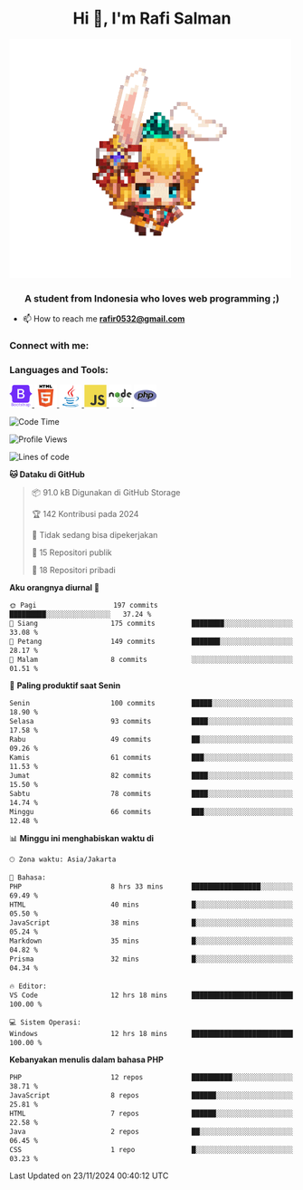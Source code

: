 <h1 align="center">Hi 👋, I'm Rafi Salman</h1>
<img src="img/lp.gif" /> 
<h3 align="center">A student from Indonesia who loves web programming ;)</h3>

- 📫 How to reach me **rafir0532@gmail.com**

<h3 align="left">Connect with me:</h3>
<p align="left">
</p>

<h3 align="left">Languages and Tools:</h3>
<p align="left"> <a href="https://getbootstrap.com" target="_blank" rel="noreferrer"> <img src="https://raw.githubusercontent.com/devicons/devicon/master/icons/bootstrap/bootstrap-plain-wordmark.svg" alt="bootstrap" width="40" height="40"/> </a> <a href="https://www.w3.org/html/" target="_blank" rel="noreferrer"> <img src="https://raw.githubusercontent.com/devicons/devicon/master/icons/html5/html5-original-wordmark.svg" alt="html5" width="40" height="40"/> </a> <a href="https://www.java.com" target="_blank" rel="noreferrer"> <img src="https://raw.githubusercontent.com/devicons/devicon/master/icons/java/java-original.svg" alt="java" width="40" height="40"/> </a> <a href="https://developer.mozilla.org/en-US/docs/Web/JavaScript" target="_blank" rel="noreferrer"> <img src="https://raw.githubusercontent.com/devicons/devicon/master/icons/javascript/javascript-original.svg" alt="javascript" width="40" height="40"/> </a> <a href="https://nodejs.org" target="_blank" rel="noreferrer"> <img src="https://raw.githubusercontent.com/devicons/devicon/master/icons/nodejs/nodejs-original-wordmark.svg" alt="nodejs" width="40" height="40"/> </a> <a href="https://www.php.net" target="_blank" rel="noreferrer"> <img src="https://raw.githubusercontent.com/devicons/devicon/master/icons/php/php-original.svg" alt="php" width="40" height="40"/> </a> </p>

<!--START_SECTION:waka-->
![Code Time](http://img.shields.io/badge/Code%20Time-260%20hrs%2032%20mins-blue)

![Profile Views](http://img.shields.io/badge/Profil%20dilihat-9-blue)

![Lines of code](https://img.shields.io/badge/Sejak%20Hello%20World%20aku%20telah%20menulis-1.6%20million%20baris%20kode-blue)

**🐱 Dataku di GitHub** 

> 📦 91.0 kB Digunakan di GitHub Storage 
 > 
> 🏆 142 Kontribusi pada 2024
 > 
> 🚫 Tidak sedang bisa dipekerjakan
 > 
> 📜 15 Repositori publik 
 > 
> 🔑 18 Repositori pribadi 
 > 
**Aku orangnya diurnal 🐤** 

```text
🌞 Pagi                   197 commits         █████████░░░░░░░░░░░░░░░░   37.24 % 
🌆 Siang                  175 commits         ████████░░░░░░░░░░░░░░░░░   33.08 % 
🌃 Petang                 149 commits         ███████░░░░░░░░░░░░░░░░░░   28.17 % 
🌙 Malam                  8 commits           ░░░░░░░░░░░░░░░░░░░░░░░░░   01.51 % 
```
📅 **Paling produktif saat Senin** 

```text
Senin                    100 commits         █████░░░░░░░░░░░░░░░░░░░░   18.90 % 
Selasa                   93 commits          ████░░░░░░░░░░░░░░░░░░░░░   17.58 % 
Rabu                     49 commits          ██░░░░░░░░░░░░░░░░░░░░░░░   09.26 % 
Kamis                    61 commits          ███░░░░░░░░░░░░░░░░░░░░░░   11.53 % 
Jumat                    82 commits          ████░░░░░░░░░░░░░░░░░░░░░   15.50 % 
Sabtu                    78 commits          ████░░░░░░░░░░░░░░░░░░░░░   14.74 % 
Minggu                   66 commits          ███░░░░░░░░░░░░░░░░░░░░░░   12.48 % 
```


📊 **Minggu ini menghabiskan waktu di** 

```text
🕑︎ Zona waktu: Asia/Jakarta

💬 Bahasa: 
PHP                      8 hrs 33 mins       █████████████████░░░░░░░░   69.49 % 
HTML                     40 mins             █░░░░░░░░░░░░░░░░░░░░░░░░   05.50 % 
JavaScript               38 mins             █░░░░░░░░░░░░░░░░░░░░░░░░   05.24 % 
Markdown                 35 mins             █░░░░░░░░░░░░░░░░░░░░░░░░   04.82 % 
Prisma                   32 mins             █░░░░░░░░░░░░░░░░░░░░░░░░   04.34 % 

🔥 Editor: 
VS Code                  12 hrs 18 mins      █████████████████████████   100.00 % 

💻 Sistem Operasi: 
Windows                  12 hrs 18 mins      █████████████████████████   100.00 % 
```

**Kebanyakan menulis dalam bahasa PHP** 

```text
PHP                      12 repos            ██████████░░░░░░░░░░░░░░░   38.71 % 
JavaScript               8 repos             ██████░░░░░░░░░░░░░░░░░░░   25.81 % 
HTML                     7 repos             ██████░░░░░░░░░░░░░░░░░░░   22.58 % 
Java                     2 repos             ██░░░░░░░░░░░░░░░░░░░░░░░   06.45 % 
CSS                      1 repo              █░░░░░░░░░░░░░░░░░░░░░░░░   03.23 % 
```




 Last Updated on 23/11/2024 00:40:12 UTC
<!--END_SECTION:waka-->
